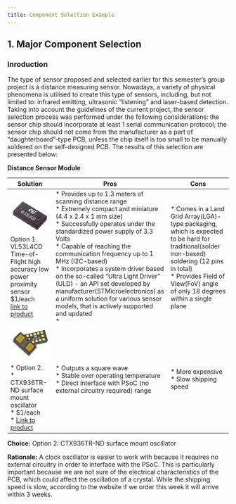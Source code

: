 ```yaml
---
title: Component Selection Example
---
```

## 1. Major Component Selection

### Inroduction 
The type of sensor proposed and selected earlier for this semester’s group project is a distance measuring sensor. Nowadays, a variety of physical phenomena is utilised to create this type of sensors, including, but not limited to: infrared emitting, ultrasonic “listening” and laser-based detection. Taking into account the guidelines of the current project, the sensor selection process was performed under the following considerations: the sensor chip should incorporate at least 1 serial communication protocol; the sensor chip should not come from the manufacturer as a part of “daughterboard”-type PCB, unless the chip itself is too small to be manually soldered on the self-designed PCB. The results of this selection are presented below: 

**Distance Sensor Module**

| **Solution**                                                                                                                                                                                      | **Pros**                                                                                                                                    | **Cons**                                                                                            |
| ------------------------------------------------------------------------------------------------------------------------------------------------------------------------------------------------- | ------------------------------------------------------------------------------------------------------------------------------------------- | --------------------------------------------------------------------------------------------------- |
| ![](image1.png)<br>Option 1.<br> VL53L4CD Time-of-Flight high accuracy low power proximity sensor<br>$1/each<br>[link to product](https://www.digikey.com/en/products/detail/stmicroelectronics/VL53L4CDV0DH-1/16123783?s=N4IgTCBcDaIGoBkCsBmBAWAwgERAXQF8g)                 | \* Provides up to 1.3 meters of scanning distance range<br>\* Extremely compact and miniature (4.4 x 2.4 x 1 mm size)<br>\* Successfully operates under the standardized power supply of 3.3 Volts<br>\* Capable of reaching the communication frequency up to 1 MHz (I2C-based)<br>\* Incorporates a system driver based on the so-called “Ultra Light Driver” (ULD) - an API set developed by manufacturer(STMicroelectronics) as a uniform solution for various sensor models, that is actively supported and updated<br>\*                                               | \* Comes in a Land Grid Array(LGA)-type packaging, which is expected to be hard for traditional(solder iron-based) soldering (12 pins in total)<br>\* Provides Field of View(FoV) angle of only 18 degrees within a single plane |
| ![](image3.png)<br>\* Option 2. <br>\* CTX936TR-ND surface mount oscillator <br>\* $1/each <br>\* [Link to product](http://www.digikey.com/product-detail/en/636L3I001M84320/CTX936TR-ND/2292940) | \* Outputs a square wave <br>\* Stable over operating temperature <br> \* Direct interface with PSoC (no external circuitry required) range | * More expensive <br>\* Slow shipping speed                                                         |

**Choice:** Option 2: CTX936TR-ND surface mount oscillator

**Rationale:** A clock oscillator is easier to work with because it requires no external circuitry in order to interface with the PSoC. This is particularly important because we are not sure of the electrical characteristics of the PCB, which could affect the oscillation of a crystal. While the shipping speed is slow, according to the website if we order this week it will arrive within 3 weeks.
